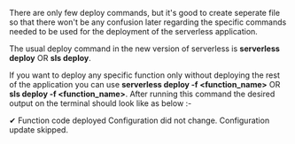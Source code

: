 There are only few deploy commands, but it's good to create seperate file so that there won't be any confusion later regarding the specific commands needed to be used for
the deployment of the serverless application.

The usual deploy command in the new version of serverless is <b>serverless deploy</b>  OR  <b>sls deploy</b>.

If you want to deploy any specific function only without deploying the rest of the application you can use <b>serverless deploy -f <function_name></b> OR <b>sls deploy -f <function_name></b>. After running this command
the desired output on the terminal should look like as below :-
  
✔ Function code deployed 
Configuration did not change. Configuration update skipped. 

